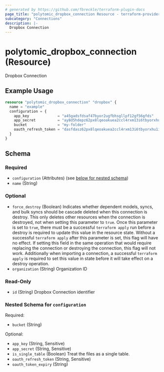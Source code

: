 ```yaml
---
# generated by https://github.com/fbreckle/terraform-plugin-docs
page_title: "polytomic_dropbox_connection Resource - terraform-provider-polytomic"
subcategory: "Connections"
description: |-
  Dropbox Connection
---
```


# polytomic_dropbox_connection (Resource)

Dropbox Connection

## Example Usage

```terraform
resource "polytomic_dropbox_connection" "dropbox" {
  name = "example"
  configuration = {
    app_key             = "a45gadsfdsaf47byor2ugfbhsgllpf12gf56gfds"
    app_secret          = "ay8d5hdepz62px8lqeoakuea2ccl4rxm13i6tbyorxhu1i20kc8ruvksmzxq"
    bucket              = "my-folder"
    oauth_refresh_token = "dasfdasz62px8lqeoakuea2ccl4rxm13i6tbyorxhu1i20kc8ruvksmzxq"
  }
}
```

<!-- schema generated by tfplugindocs -->
## Schema

### Required

- `configuration` (Attributes) (see [below for nested schema](#nestedatt--configuration))
- `name` (String)

### Optional

- `force_destroy` (Boolean) Indicates whether dependent models, syncs, and bulk syncs should be cascade deleted when this connection is destroy. This only deletes other resources when the connection is destroyed, not when setting this parameter to `true`. Once this parameter is set to `true`, there must be a successful `terraform apply` run before a destroy is required to update this value in the resource state. Without a successful `terraform apply` after this parameter is set, this flag will have no effect. If setting this field in the same operation that would require replacing the connection or destroying the connection, this flag will not work. Additionally when importing a connection, a successful `terraform apply` is required to set this value in state before it will take effect on a destroy operation.
- `organization` (String) Organization ID

### Read-Only

- `id` (String) Dropbox Connection identifier

<a id="nestedatt--configuration"></a>
### Nested Schema for `configuration`

Required:

- `bucket` (String)

Optional:

- `app_key` (String, Sensitive)
- `app_secret` (String, Sensitive)
- `is_single_table` (Boolean) Treat the files as a single table.
- `oauth_refresh_token` (String, Sensitive)
- `oauth_token_expiry` (String)



